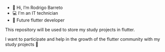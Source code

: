 - 👋 Hi, I’m Rodrigo Barreto
- 💻 I'm an IT technician
- 📱 Future flutter developer

This repository will be used to store my study projects in flutter.

I want to participate and help in the growth of the flutter community with my study projects 🧡
 

